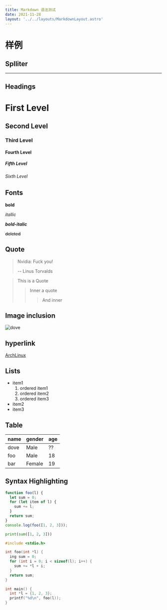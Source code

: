 ```yaml
---
title: Markdown 语法测试
date: 2021-11-28
layout: '../../layouts/MarkdownLayout.astro'
---
```


# 样例

## Splliter

--------

## Headings

# First Level

## Second Level

### Third Level

#### Fourth Level

##### Fifth Level

###### Sixth Level

## Fonts

**bold**

*itallic*

***bold-italic*** 

~~deleted~~

## Quote

> Nvidia: Fuck you!
>
> -- Linus Torvalds

> This is a Quote
>> Inner a quote
>>> And inner

## Image inclusion

![dove](/favicon.png)

## hyperlink

[ArchLinux](https://archlinux.org)

## Lists

- item1
  1. ordered item1
  2. ordered item2
  3. ordered item3
- item2
- item3

## Table

| name | gender | age |
| ---- | ------ | --- |
| dove | Male   | ??  |
| foo  | Male   | 18  |
| bar  | Female | 19  |

## Syntax Highlighting

```js
function foo(l) {
  let sum = 0;
  for (let item of l) {
    sum += l;
  }
  return sum;
}
console.log(foo([1, 2, 3]));
```

```python
print(sum([1, 2, 3]))
```

```c
#include <stdio.h>

int foo(int *l) {
  ing sum = 0;
  for (int i = 0; i < sizeof(l); i++) {
    sum += *l + i;
  }
  return sum;
}

int main() {
  int *l = {1, 2, 3};
  printf("%d\n", foo(l));
}
```